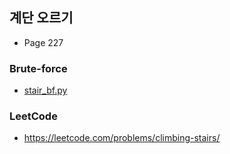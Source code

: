 ## 계단 오르기
- Page 227
### Brute-force
- [stair_bf.py](stair_bf.py)

### LeetCode
- https://leetcode.com/problems/climbing-stairs/






